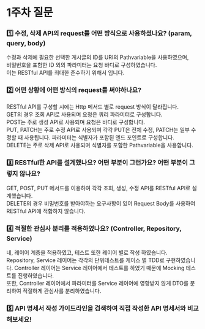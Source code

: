 # 1주차 질문

### 1️⃣ 수정, 삭제 API의 request를 어떤 방식으로 사용하셨나요? (param, query, body)

수정과 삭제에 필요한 선택한 게시글의 ID를 URI의 Pathvariable을 사용하였으며,   
비밀번호을 포함한 ID 외의 파라미터는 요청 바디로 구성하였습니다.  
이는 RESTful API를 최대한 준수하기 위해서 입니다. 

### 2️⃣ 어떤 상황에 어떤 방식의 request를 써야하나요?

RESTful API를 구성할 시에는 Http 메서드 별로 request 방식이 달라집니다.   
GET의 경우 조회 API로 사용되며 요청은 쿼리 파라미터로 구성합니다.  
POST는 주로 생성 API로 사용되며 요청은 바디로 구성합니다.   
PUT, PATCH는 주로 수정 API로 사용되며 각각 PUT은 전체 수정, PATCH는 일부 수정할 때 사용됩니다. 파라미터는 
식별자가 포함된 엔드 포인트로 구성합니다.   
DELETE는 주로 삭제 API로 사용되며 식별자를 포함한 Pathvariable을 사용합니다.

### 3️⃣ RESTful한 API를 설계했나요? 어떤 부분이 그런가요? 어떤 부분이 그렇지 않나요?

GET, POST, PUT 메서드를 이용하여 각각 조회, 생성, 수정 API를 RESTful API로 설계했습니다.  
DELETE의 경우 비밀번호를 받아야하는 요구사항이 있어 Request Body를 사용하여 RESTful API에 적합하지 않습니다.

### 4️⃣ 적절한 관심사 분리를 적용하였나요? (Controller, Repository, Service)

네, 레이어 계층을 적용하였고, 테스트 또한 레이어 별로 작성 하였습니다.  
Repository, Service 레이어는 각각의 단위테스트를 케이스 별 TDD로 구현하였습니다.
Controller 레이어는 Service 레이어에서 테스트를 하였기 때문에 Mocking 테스트를 진행하였습니다.  
또한, Controller 레이어에서 파라미터를 Service 레이어에 영향받지 않게 DTO를 분리하여 적절하게 관심사를 분리하였습니다. 

### 5️⃣ API 명세서 작성 가이드라인을 검색하여 직접 작성한 API 명세서와 비교해보세요!

